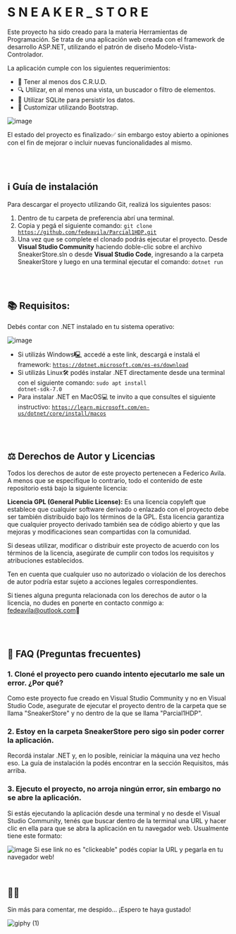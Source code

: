 <h1> S N E A K E R _ S T O R E </h1>

Este proyecto ha sido creado para la materia Herramientas de Programación.
Se trata de una aplicación web creada con el framework de desarrollo ASP.NET, utilizando el patrón de diseño Modelo-Vista-Controlador.

La aplicación cumple con los siguientes requerimientos:
- 📝 Tener al menos dos C.R.U.D.
- 🔍 Utilizar, en al menos una vista, un buscador o filtro de elementos.
- 💾 Utilizar SQLite para persistir los datos.
- 💄 Customizar utilizando Bootstrap.

![image](https://github.com/fedeavila/Parcial1HDP/assets/68792337/461fbd78-06be-41b1-a4aa-f4018538ac71)


El estado del proyecto es finalizado✅ sin embargo estoy abierto a opiniones con el fin de mejorar o incluir nuevas funcionalidades al mismo.

<br>
<br>

## ℹ️ Guía de instalación
Para descargar el proyecto utilizando Git, realizá los siguientes pasos:
1) Dentro de tu carpeta de preferencia abrí una terminal.
2) Copia y pegá el siguiente comando: <code>git clone https://github.com/fedeavila/Parcial1HDP.git</code>
3) Una vez que se complete el clonado podrás ejecutar el proyecto. Desde <b>Visual Studio Community</b> haciendo doble-clic sobre el archivo SneakerStore.sln o desde <b>Visual Studio Code</b>, ingresando a la carpeta SneakerStore y luego en una terminal ejecutar el comando: <code>dotnet run</code>

<br>
<br>

## 📚 Requisitos:
Debés contar con .NET instalado en tu sistema operativo:

![image](https://github.com/fedeavila/Parcial1HDP/assets/68792337/f0b1d333-2c36-4de9-b45d-754b8e19add9)

- Si utilizás Windows🖳 accedé a este link, descargá e instalá el framework: <code>https://dotnet.microsoft.com/es-es/download</code>
- Si utilizás Linux🛠️ podés instalar .NET directamente desde una terminal con el siguiente comando: <code>sudo apt install dotnet-sdk-7.0</code>
- Para instalar .NET en MacOS💻 te invito a que consultes el siguiente instructivo: <code>https://learn.microsoft.com/en-us/dotnet/core/install/macos</code><br>

<br>
<br>

## ⚖️ Derechos de Autor y Licencias
Todos los derechos de autor de este proyecto pertenecen a Federico Avila. A menos que se especifique lo contrario, todo el contenido de este repositorio está bajo la siguiente licencia:

<b>Licencia GPL (General Public License):</b> Es una licencia copyleft que establece que cualquier software derivado o enlazado con el proyecto debe ser también distribuido bajo los términos de la GPL. Esta licencia garantiza que cualquier proyecto derivado también sea de código abierto y que las mejoras y modificaciones sean compartidas con la comunidad.

Si deseas utilizar, modificar o distribuir este proyecto de acuerdo con los términos de la licencia, asegúrate de cumplir con todos los requisitos y atribuciones establecidos.

Ten en cuenta que cualquier uso no autorizado o violación de los derechos de autor podría estar sujeto a acciones legales correspondientes.

Si tienes alguna pregunta relacionada con los derechos de autor o la licencia, no dudes en ponerte en contacto conmigo a: <mail>fedeavila@outlook.com</mail>📧

<br>
<br>

## 🙋 FAQ (Preguntas frecuentes)
### 1. Cloné el proyecto pero cuando intento ejecutarlo me sale un error. ¿Por qué?
Como este proyecto fue creado en Visual Studio Community y no en Visual Studio Code, asegurate de ejecutar el proyecto dentro de la carpeta que se llama "SneakerStore" y no dentro de la que se llama "Parcial1HDP". 

### 2. Estoy en la carpeta SneakerStore pero sigo sin poder correr la aplicación.
Recordá instalar .NET y, en lo posible, reiniciar la máquina una vez hecho eso. La guía de instalación la podés encontrar en la sección Requisitos, más arriba. 

### 3. Ejecuto el proyecto, no arroja ningún error, sin embargo no se abre la aplicación.
Si estás ejecutando la aplicación desde una terminal y no desde el Visual Studio Community, tenés que buscar dentro de la terminal una URL y hacer clic en ella para que se abra la aplicación en tu navegador web. Usualmente tiene este formato: 

![image](https://github.com/fedeavila/Parcial1HDP/assets/68792337/0211656e-085b-4384-b855-1a6070226cfc)
Si ese link no es "clickeable" podés copiar la URL y pegarla en tu navegador web!

<br>

## 👋😺
Sin más para comentar, me despido... ¡Espero te haya gustado!  

![giphy (1)](https://github.com/fedeavila/Parcial1HDP/assets/68792337/8e6725c4-13bb-43e7-bd3d-67e3e16084fb)
